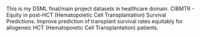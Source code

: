 This is my DSML final/main project datasets in healthcare domain.
CIBMTR - Equity in post-HCT (Hematopoietic Cell Transplantation) Survival Predictions.
Improve prediction of transplant survival rates equitably for allogeneic HCT (Hematopoietic Cell Transplantation) patients.
